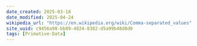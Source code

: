 ```yaml
---
date_created: 2025-03-18
date_modified: 2025-04-24
wikipedia_url: "https://en.wikipedia.org/wiki/Comma-separated_values"
site_uuid: c9456a98-bb89-4824-8382-d5a99b48d8d0
tags: [Primative-Data]
---
```


